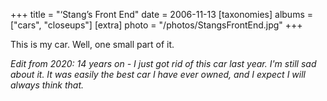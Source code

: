 +++
title = "‘Stang’s Front End"
date = 2006-11-13
[taxonomies]
albums = ["cars", "closeups"]
[extra]
photo = "/photos/StangsFrontEnd.jpg"
+++

This is my car. Well, one small part of it. 

_Edit from 2020: 14 years on - I just got rid of this car last year. I'm still sad about it. It was easily the best car 
I have ever owned, and I expect I will always think that._
